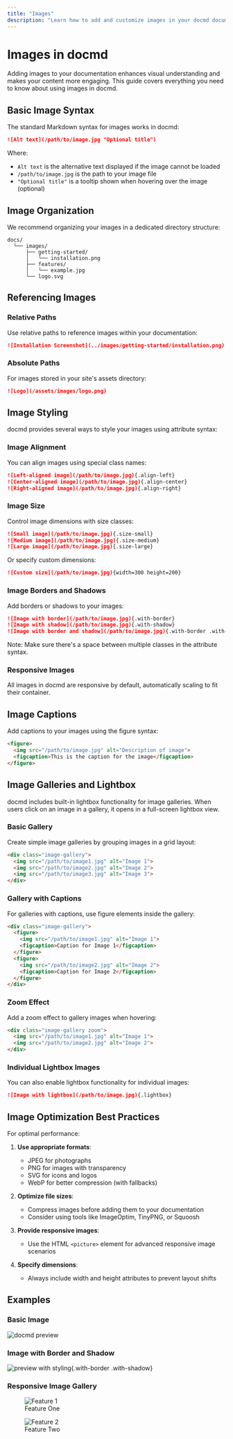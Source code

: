 ```yaml
---
title: "Images"
description: "Learn how to add and customize images in your docmd documentation"
---
```


# Images in docmd

Adding images to your documentation enhances visual understanding and makes your content more engaging. This guide covers everything you need to know about using images in docmd.

## Basic Image Syntax

The standard Markdown syntax for images works in docmd:

```markdown
![Alt text](/path/to/image.jpg "Optional title")
```

Where:
- `Alt text` is the alternative text displayed if the image cannot be loaded
- `/path/to/image.jpg` is the path to your image file
- `"Optional title"` is a tooltip shown when hovering over the image (optional)

## Image Organization

We recommend organizing your images in a dedicated directory structure:

```
docs/
  └── images/
      ├── getting-started/
      │   └── installation.png
      ├── features/
      │   └── example.jpg
      └── logo.svg
```

## Referencing Images

### Relative Paths

Use relative paths to reference images within your documentation:

```markdown
![Installation Screenshot](../images/getting-started/installation.png)
```

### Absolute Paths

For images stored in your site's assets directory:

```markdown
![Logo](/assets/images/logo.png)
```

## Image Styling

docmd provides several ways to style your images using attribute syntax:

### Image Alignment

You can align images using special class names:

```markdown
![Left-aligned image](/path/to/image.jpg){.align-left}
![Center-aligned image](/path/to/image.jpg){.align-center}
![Right-aligned image](/path/to/image.jpg){.align-right}
```

### Image Size

Control image dimensions with size classes:

```markdown
![Small image](/path/to/image.jpg){.size-small}
![Medium image](/path/to/image.jpg){.size-medium}
![Large image](/path/to/image.jpg){.size-large}
```

Or specify custom dimensions:

```markdown
![Custom size](/path/to/image.jpg){width=300 height=200}
```

### Image Borders and Shadows

Add borders or shadows to your images:

```markdown
![Image with border](/path/to/image.jpg){.with-border}
![Image with shadow](/path/to/image.jpg){.with-shadow}
![Image with border and shadow](/path/to/image.jpg){.with-border .with-shadow}
```

Note: Make sure there's a space between multiple classes in the attribute syntax.

### Responsive Images

All images in docmd are responsive by default, automatically scaling to fit their container.

## Image Captions

Add captions to your images using the figure syntax:

```markdown
<figure>
  <img src="/path/to/image.jpg" alt="Description of image">
  <figcaption>This is the caption for the image</figcaption>
</figure>
```

## Image Galleries and Lightbox

docmd includes built-in lightbox functionality for image galleries. When users click on an image in a gallery, it opens in a full-screen lightbox view.

### Basic Gallery

Create simple image galleries by grouping images in a grid layout:

```markdown
<div class="image-gallery">
  <img src="/path/to/image1.jpg" alt="Image 1">
  <img src="/path/to/image2.jpg" alt="Image 2">
  <img src="/path/to/image3.jpg" alt="Image 3">
</div>
```

### Gallery with Captions

For galleries with captions, use figure elements inside the gallery:

```markdown
<div class="image-gallery">
  <figure>
    <img src="/path/to/image1.jpg" alt="Image 1">
    <figcaption>Caption for Image 1</figcaption>
  </figure>
  <figure>
    <img src="/path/to/image2.jpg" alt="Image 2">
    <figcaption>Caption for Image 2</figcaption>
  </figure>
</div>
```

### Zoom Effect

Add a zoom effect to gallery images when hovering:

```markdown
<div class="image-gallery zoom">
  <img src="/path/to/image1.jpg" alt="Image 1">
  <img src="/path/to/image2.jpg" alt="Image 2">
</div>
```

### Individual Lightbox Images

You can also enable lightbox functionality for individual images:

```markdown
![Image with lightbox](/path/to/image.jpg){.lightbox}
```

## Image Optimization Best Practices

For optimal performance:

1. **Use appropriate formats**:
   - JPEG for photographs
   - PNG for images with transparency
   - SVG for icons and logos
   - WebP for better compression (with fallbacks)

2. **Optimize file sizes**:
   - Compress images before adding them to your documentation
   - Consider using tools like ImageOptim, TinyPNG, or Squoosh

3. **Provide responsive images**:
   - Use the HTML `<picture>` element for advanced responsive image scenarios

4. **Specify dimensions**:
   - Always include width and height attributes to prevent layout shifts

## Examples

### Basic Image

![docmd preview](/assets/images/docmd-preview.png "docmd Documentation Generator")

### Image with Border and Shadow

![preview with styling](/assets/images/docmd-preview.png){.with-border .with-shadow}

### Responsive Image Gallery

<div class="image-gallery">
  <figure>
    <img src="/assets/images/docmd-preview.png" alt="Feature 1">
    <figcaption>Feature One</figcaption>
  </figure>
  <figure>
    <img src="/assets/images/docmd-preview.png" alt="Feature 2">
    <figcaption>Feature Two</figcaption>
  </figure>
</div> 
